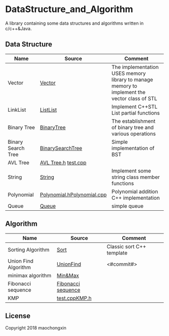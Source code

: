 # DataStructure_and_Algorithm

A library containing some data structures and algorithms written in c/c++&Java.

## Data Structure

| Name |Source| Comment |
| ---- | -----| ------- |
|Vector | [Vector](./DataStructure/Vector/Vector.h) | The implementation USES memory library to manage memory to implement the vector class of STL |
|LinkList| [ListList](./DataStructure/List/MyList.cpp) | Implement C++STL List partial functions |
|Binary Tree| [BinaryTree](./DataStructure/BinaryTree/BinTree.h) | The establishment of binary tree and various operations |
|Binary Search Tree| [BinarySearchTree](./DataStructure/BinarySearchTree/BinarySearchTree.cpp) | Simple implementation of BST |
|AVL Tree| [AVL Tree.h](./DataStructure/AVLTree/AVLTree.h)  [test.cpp](./DataStructure/AVLTree/main.cpp)| |
|String| [String](./DataStructure/String/MyString.h) | Implement some string class member functions |  
|Polynomial| [Polynomial.h](./DataStructure/Polynomial/Polynomial.h)[Polynomial.cpp](./DataStructure/Polynomial/main.cpp)|Polynomial addition C++ implementation |
|Queue| [Queue](./DataStructure/Queue/Queue.cpp) | simple queue |  


## Algorithm

| Name | Source |Comment |
| ---- | -------|------- |
|Sorting Algorithm |  [Sort](./Algorithm/Sort/MySort.cpp) | Classic sort C++ template |
|Union Find Algorithm| [UnionFind](./Algorithm/UnionFind/UnionFind.java) | <#commit#>|
|minimax algorithm| [Min&Max](./Algorithm/MinMax/minmax.cpp)|   |
|Fibonacci sequence| [Fibonacci sequence](./Algorithm/Fib/fib.h)| |
|KMP|[test.cpp](./Algorithm/KMP/main.cpp)[KMP.h](./Algorithm/KMP/KMP.h) | |


## License

Copyright 2018 maochongxin
